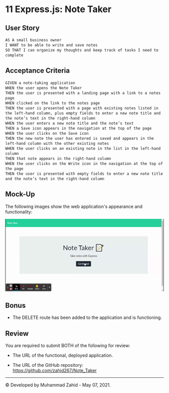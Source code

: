 # 11 Express.js: Note Taker

## User Story

```
AS A small business owner
I WANT to be able to write and save notes
SO THAT I can organize my thoughts and keep track of tasks I need to complete
```


## Acceptance Criteria

```
GIVEN a note-taking application
WHEN the user opens the Note Taker
THEN the user is presented with a landing page with a link to a notes page
WHEN clicked on the link to the notes page
THEN the user is presented with a page with existing notes listed in the left-hand column, plus empty fields to enter a new note title and the note’s text in the right-hand column
WHEN the user enters a new note title and the note’s text
THEN a Save icon appears in the navigation at the top of the page
WHEN the user clicks on the Save icon
THEN the new note the user has entered is saved and appears in the left-hand column with the other existing notes
WHEN the user clicks on an existing note in the list in the left-hand column
THEN that note appears in the right-hand column
WHEN the user clicks on the Write icon in the navigation at the top of the page
THEN the user is presented with empty fields to enter a new note title and the note’s text in the right-hand column
```


## Mock-Up

The following images show the web application's appearance and functionality: 

![Existing notes are listed in the left-hand column with empty fields on the right-hand side for the new note’s title and text.](./Assets/Note_Taker_Demo.gif)


## Bonus

* The DELETE route has been added to the application and is functioning.


## Review

You are required to submit BOTH of the following for review:

* The URL of the functional, deployed application.

* The URL of the GitHub repository: https://github.com/zahid267/Note_Taker

- - -
© Developed by Muhammad Zahid - May 07, 2021.